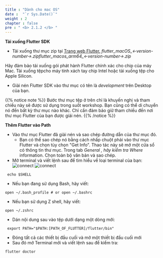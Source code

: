 ```yaml
---
title : "Dành cho mac OS"
date :  "`r Sys.Date()`" 
weight : 2
chapter : false
pre : " <b> 2.1.2 </b> "
---
```


**Tải xuống Flutter SDK**

- Tải xuống thư mục zip tại [Trang web Flutter.](https://docs.flutter.dev/get-started/install/macos#get-sdk) *flutter_macOS_<-version-number->.zipflutter_macos_arm64_<-version-number->.zip*
    
Hãy đảm bảo tải xuống gói phát hành Flutter chính xác cho chip của máy Mac. Tải xuống tệpcho máy tính xách tay chip Intel hoặc tải xuống tệp cho Apple Silicon.
    
- Giải nén Flutter SDK vào thư mục có tên là *development* trên Desktop của bạn.
    
{{% notice note %}}
Bước thư mục tệp ở trên chỉ là khuyến nghị và tham chiếu này sẽ được sử dụng trong suốt workshop. Bạn cũng có thể di chuyển nó đến bất kỳ thư mục nào khác. Chỉ cần đảm bảo giữ tham chiếu đến nơi thư mục Flutter của bạn được giải nén.
{{% /notice %}}

**Thêm Flutter vào Path**

- Vào thư mục Flutter đã giải nén và sao chép đường dẫn của thư mục đó.
    - Bạn có thể sao chép nó bằng cách nhấp chuột phải vào thư mục Flutter và chọn tùy chọn "Get Info". Thao tác này sẽ mở một cửa sổ có thông tin thư mục. Trong tab *General , hãy kiểm tra Where* information. Chọn toàn bộ văn bản và sao chép.
- Mở terminal và viết lệnh sau để tìm hiểu về loại terminal của bạn:
![connect](/images/2.Prerequiste/image6.png)
![connect](/images/2.Prerequiste/image7.png)

```
 echo $SHELL
```

- Nếu bạn đang sử dụng Bash, hãy viết:

```
open ~/.bash_profile # or open ~/.bashrc
```

- Nếu bạn sử dụng Z shell, hãy viết:

```
open ~/.zshrc
```

- Dán nội dung sau vào tệp dưới dạng một dòng mới:

```
 export PATH="$PATH:[PATH_OF_FLUTTER]/flutter/bin"
```

- Đóng tất cả các thiết bị đầu cuối và mở một thiết bị đầu cuối mới
- Sau đó mở Terminal mới và viết lệnh sau để kiểm tra:

```
flutter doctor
```

